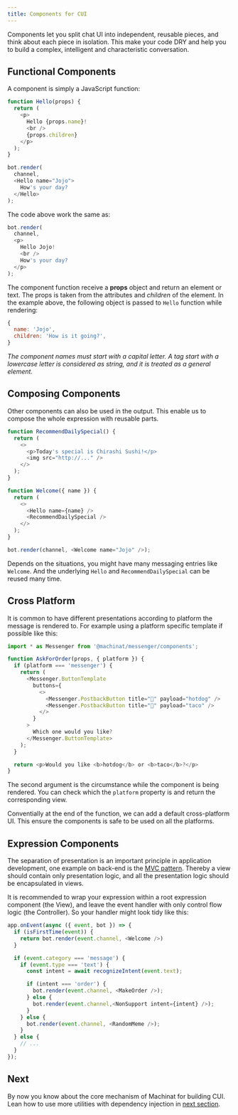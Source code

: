 ```yaml
---
title: Components for CUI
---
```


Components let you split chat UI into independent, reusable pieces, and think about each piece in isolation.
This make your code DRY and help you to build a complex, intelligent and characteristic conversation.

## Functional Components

A component is simply a JavaScript function:

```js
function Hello(props) {
  return (
    <p>
      Hello {props.name}!
      <br />
      {props.children}
    </p>
  );
}

bot.render(
  channel,
  <Hello name="Jojo">
    How's your day?
  </Hello>
);
```

The code above work the same as:

```js
bot.render(
  channel,
  <p>
    Hello Jojo!
    <br />
    How's your day?
  </p>
);
```

The component function receive a **props** object and return an element or text. The props is taken from the attributes and _children_ of the element. In the example above, the following object is passed to `Hello` function while rendering:

```js
{
  name: 'Jojo',
  children: 'How is it going?',
}
```

_The component names must start with a capital letter. A tag start with a lowercase letter is considered as string, and it is treated as a general element._

## Composing Components

Other components can also be used in the output. This enable us to compose the whole expression with reusable parts.

```js
function RecommendDailySpecial() {
  return (
    <>
      <p>Today's special is Chirashi Sushi!</p>
      <img src="http://..." />
    </>
  );
}

function Welcome({ name }) {
  return (
    <>
      <Hello name={name} />
      <RecommendDailySpecial />
    </>
  );
}

bot.render(channel, <Welcome name="Jojo" />);
```

Depends on the situations, you might have many messaging entries like `Welcome`. And the underlying `Hello` and `RecommendDailySpecial` can be reused many time.

## Cross Platform

It is common to have different presentations according to platform the message is rendered to. For example using a platform specific template if possible like this:

```js
import * as Messenger from '@machinat/messenger/components';

function AskForOrder(props, { platform }) {
  if (platform === 'messenger') {
    return (
      <Messenger.ButtonTemplate
        buttons={
          <>
            <Messenger.PostbackButton title="🌭" payload="hotdog" />
            <Messenger.PostbackButton title="🌮" payload="taco" />
          </>
        }
      >
        Which one would you like?
      </Messenger.ButtonTemplate>
    );
  }

  return <p>Would you like <b>hotdog</b> or <b>taco</b>?</p>
}
```

The second argument is the circumstance while the component is being rendered. You can check which the `platform` property is and return the corresponding view.

Conventially at the end of the function, we can add a default cross-platform UI. This ensure the components is safe to be used on all the platforms.

## Expression Components

The separation of presentation is an important principle in application development, one example on back-end is the [MVC pattern](https://en.wikipedia.org/wiki/Model%E2%80%93view%E2%80%93controller). Thereby a view should contain only presentation logic, and all the presentation logic should be encapsulated in views.

It is recommended to wrap your expression within a root expression component (the View), and leave the event handler with only control flow logic (the Controller). So your handler might look tidy like this:

```js
app.onEvent(async ({ event, bot }) => {
  if (isFirstTime(event)) {
    return bot.render(event.channel, <Welcome />)
  }

  if (event.category === 'message') {
    if (event.type === 'text') {
      const intent = await recognizeIntent(event.text);

      if (intent === 'order') {
        bot.render(event.channel, <MakeOrder />);
      } else {
        bot.render(event.channel,<NonSupport intent={intent} />);
      }
    } else {
      bot.render(event.channel, <RandomMeme />);
    }
  } else {
    // ...
  }
});
```

## Next

By now you know about the core mechanism of Machinat for building CUI. Lean how to use more utilities with dependency injection in [next section](dependency-injection.md).
